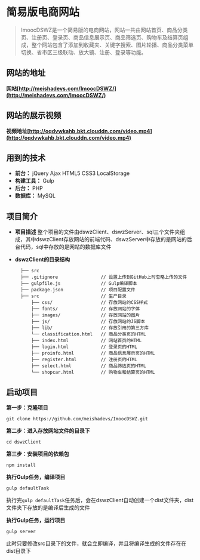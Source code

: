 # 简易版电商网站
> ImoocDSWZ是一个简易版的电商网站，网站一共由网站首页、商品分类页、注册页、登录页、商品信息展示页、商品筛选页、购物车及结算页组成，整个网站包含了添加到收藏夹、关键字搜索、图片轮播、商品分类菜单切换、省市区三级联动、放大镜、注册、登录等功能。

## 网站的地址
**网站[http://meishadevs.com/ImoocDSWZ/](http://meishadevs.com/ImoocDSWZ/)**

## 网站的展示视频
**视频地址[http://oqdvwkahb.bkt.clouddn.com/video.mp4](http://oqdvwkahb.bkt.clouddn.com/video.mp4)**

## 用到的技术
- **前台：** jQuery Ajax HTML5 CSS3 LocalStorage
- **构建工具：** Gulp
- **后台：** PHP
- **数据库：** MySQL

## 项目简介
- **项目描述** 整个项目的文件由dswzClient、dswzServer、sql三个文件夹组成，其中dswzClient存放网站的前端代码、dswzServer中存放的是网站的后台代码，sql中存放的是网站的数据库文件

- **dswzClient的目录结构**

		├── src     
		├── .gitignore                // 设置上传到GitHub上时忽略上传的文件
		├── gulpfile.js               // Gulp编译脚本
		├── package.json              // 项目配置文件
		├── src                       // 生产目录
		    ├── css/                  // 存放网站的CSS样式
		    ├── fonts/                // 存放网站的字体
		    ├── images/               // 存放网站的图片
		    ├── js/                   // 存放网站的JS脚本
		    ├── lib/                  // 存放引用的第三方库
		    └── classification.html   // 商品分类页的HTML
			├── index.html            // 网站首页的HTML
		    ├── login.html            // 登录页的HTML
		    ├── proinfo.html          // 商品信息展示页的HTML
		    ├── register.html         // 注册页的HTML
		    ├── select.html           // 商品筛选页的HTML
		    └── shopcar.html          // 购物车和结算页的HTML
            
## 启动项目

**第一步：克隆项目**  
```	
git clone https://github.com/meishadevs/ImoocDSWZ.git  
```

**第二步：进入存放网站文件的目录下**  
```
cd dswzClient
```

**第三步：安装项目的依赖包**  
```
npm install
```

**执行Gulp任务，编译项目**  
```
gulp defaultTask
```

执行完`gulp defaultTask`任务后，会在dswzClient自动创建一个dist文件夹，dist文件夹下存放的是编译后生成的文件

**执行Gulp任务，运行项目**
```
gulp server
```

此时只要修改src目录下的文件，就会立即编译，并且将编译生成的文件存在在dist目录下

	



